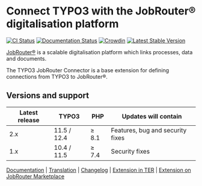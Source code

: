 # Connect TYPO3 with the JobRouter® digitalisation platform

[![CI Status](https://github.com/brotkrueml/typo3-jobrouter-connector/workflows/CI/badge.svg?branch=main)](https://github.com/brotkrueml/typo3-jobrouter-connector/actions?query=workflow%3ACI)
[![Documentation Status](https://readthedocs.org/projects/typo3-jobrouter-connector/badge/?version=latest)](https://typo3-jobrouter.readthedocs.io/projects/connector/)
[![Crowdin](https://badges.crowdin.net/typo3-extension-jobrouterconne/localized.svg)](https://crowdin.com/project/typo3-extension-jobrouterconne)
[![Latest Stable Version](https://img.shields.io/packagist/v/brotkrueml/typo3-jobrouter-connector.svg?label=stable)](https://packagist.org/packages/brotkrueml/typo3-jobrouter-connector)

[JobRouter®](https://www.jobrouter.com/) is a scalable digitalisation
platform which links processes, data and documents.

The TYPO3 JobRouter Connector is a base extension for defining
connections from TYPO3 to JobRouter®.

## Versions and support

| Latest release | TYPO3       | PHP   | Updates will contain             |
|----------------|-------------|-------|----------------------------------|
| 2.x            | 11.5 / 12.4 | ≥ 8.1 | Features, bug and security fixes |
| 1.x            | 10.4 / 11.5 | ≥ 7.4 | Security fixes                   |

[Documentation](https://typo3-jobrouter.readthedocs.io/projects/connector/) |
[Translation](https://crowdin.com/project/typo3-extension-jobrouterconne) |
[Changelog](https://github.com/brotkrueml/typo3-jobrouter-connector/blob/main/CHANGELOG.md) |
[Extension in TER](https://extensions.typo3.org/extension/jobrouter_connector/) |
[Extension on JobRouter Marketplace](https://marketplace.jobrouter.com/en/product/typo3-jobrouter-connector/)
